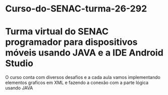 # Curso-do-SENAC-turma-26-292
<h1>Turma virtual do SENAC programador para dispositivos móveis usando JAVA e a IDE Android Studio</h1>
<p>O curso conta com diversos desafios e a cada aula vamos implementando elementos graficos em XML e fazendo a conexão com a parte lógica usando JAVA</p>
<div>
<a href="https://drive.google.com/file/d/1eq-sLfA32hh7w-4EckLdLVkxCd-Xhz29/view?usp=sharing"></a>

</div>
